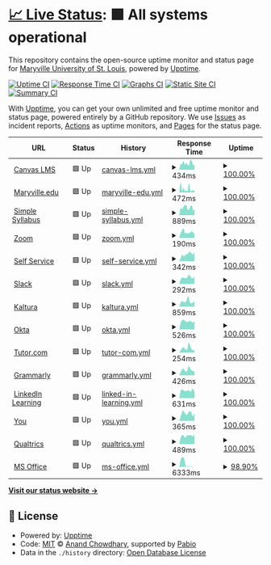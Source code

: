 # [📈 Live Status](https://Maryville-University-DLX.github.io/saints-status): <!--live status--> **🟩 All systems operational**

This repository contains the open-source uptime monitor and status page for [Maryville University of St. Louis](https://www.maryville.edu), powered by [Upptime](https://github.com/upptime/upptime).

[![Uptime CI](https://github.com/Maryville-University-DLX/saints-status/workflows/Uptime%20CI/badge.svg)](https://github.com/Maryville-University-DLX/saints-status/actions?query=workflow%3A%22Uptime+CI%22)
[![Response Time CI](https://github.com/Maryville-University-DLX/saints-status/workflows/Response%20Time%20CI/badge.svg)](https://github.com/Maryville-University-DLX/saints-status/actions?query=workflow%3A%22Response+Time+CI%22)
[![Graphs CI](https://github.com/Maryville-University-DLX/saints-status/workflows/Graphs%20CI/badge.svg)](https://github.com/Maryville-University-DLX/saints-status/actions?query=workflow%3A%22Graphs+CI%22)
[![Static Site CI](https://github.com/Maryville-University-DLX/saints-status/workflows/Static%20Site%20CI/badge.svg)](https://github.com/Maryville-University-DLX/saints-status/actions?query=workflow%3A%22Static+Site+CI%22)
[![Summary CI](https://github.com/Maryville-University-DLX/saints-status/workflows/Summary%20CI/badge.svg)](https://github.com/Maryville-University-DLX/saints-status/actions?query=workflow%3A%22Summary+CI%22)

With [Upptime](https://upptime.js.org), you can get your own unlimited and free uptime monitor and status page, powered entirely by a GitHub repository. We use [Issues](https://github.com/Maryville-University-DLX/saints-status/issues) as incident reports, [Actions](https://github.com/Maryville-University-DLX/saints-status/actions) as uptime monitors, and [Pages](https://Maryville-University-DLX.github.io/saints-status) for the status page.

<!--start: status pages-->
<!-- This summary is generated by Upptime (https://github.com/upptime/upptime) -->
<!-- Do not edit this manually, your changes will be overwritten -->
<!-- prettier-ignore -->
| URL | Status | History | Response Time | Uptime |
| --- | ------ | ------- | ------------- | ------ |
| <img alt="" src="https://maryville.instructure.com/favicon.ico" height="13"> [Canvas LMS](https://maryville.instructure.com) | 🟩 Up | [canvas-lms.yml](https://github.com/Maryville-University-DLX/saints-status/commits/HEAD/history/canvas-lms.yml) | <details><summary><img alt="Response time graph" src="./graphs/canvas-lms/response-time-week.png" height="20"> 434ms</summary><br><a href="https://Maryville-University-DLX.github.io/saints-status/history/canvas-lms"><img alt="Response time 434" src="https://img.shields.io/endpoint?url=https%3A%2F%2Fraw.githubusercontent.com%2FMaryville-University-DLX%2Fsaints-status%2FHEAD%2Fapi%2Fcanvas-lms%2Fresponse-time.json"></a><br><a href="https://Maryville-University-DLX.github.io/saints-status/history/canvas-lms"><img alt="24-hour response time 427" src="https://img.shields.io/endpoint?url=https%3A%2F%2Fraw.githubusercontent.com%2FMaryville-University-DLX%2Fsaints-status%2FHEAD%2Fapi%2Fcanvas-lms%2Fresponse-time-day.json"></a><br><a href="https://Maryville-University-DLX.github.io/saints-status/history/canvas-lms"><img alt="7-day response time 434" src="https://img.shields.io/endpoint?url=https%3A%2F%2Fraw.githubusercontent.com%2FMaryville-University-DLX%2Fsaints-status%2FHEAD%2Fapi%2Fcanvas-lms%2Fresponse-time-week.json"></a><br><a href="https://Maryville-University-DLX.github.io/saints-status/history/canvas-lms"><img alt="30-day response time 434" src="https://img.shields.io/endpoint?url=https%3A%2F%2Fraw.githubusercontent.com%2FMaryville-University-DLX%2Fsaints-status%2FHEAD%2Fapi%2Fcanvas-lms%2Fresponse-time-month.json"></a><br><a href="https://Maryville-University-DLX.github.io/saints-status/history/canvas-lms"><img alt="1-year response time 434" src="https://img.shields.io/endpoint?url=https%3A%2F%2Fraw.githubusercontent.com%2FMaryville-University-DLX%2Fsaints-status%2FHEAD%2Fapi%2Fcanvas-lms%2Fresponse-time-year.json"></a></details> | <details><summary><a href="https://Maryville-University-DLX.github.io/saints-status/history/canvas-lms">100.00%</a></summary><a href="https://Maryville-University-DLX.github.io/saints-status/history/canvas-lms"><img alt="All-time uptime 100.00%" src="https://img.shields.io/endpoint?url=https%3A%2F%2Fraw.githubusercontent.com%2FMaryville-University-DLX%2Fsaints-status%2FHEAD%2Fapi%2Fcanvas-lms%2Fuptime.json"></a><br><a href="https://Maryville-University-DLX.github.io/saints-status/history/canvas-lms"><img alt="24-hour uptime 100.00%" src="https://img.shields.io/endpoint?url=https%3A%2F%2Fraw.githubusercontent.com%2FMaryville-University-DLX%2Fsaints-status%2FHEAD%2Fapi%2Fcanvas-lms%2Fuptime-day.json"></a><br><a href="https://Maryville-University-DLX.github.io/saints-status/history/canvas-lms"><img alt="7-day uptime 100.00%" src="https://img.shields.io/endpoint?url=https%3A%2F%2Fraw.githubusercontent.com%2FMaryville-University-DLX%2Fsaints-status%2FHEAD%2Fapi%2Fcanvas-lms%2Fuptime-week.json"></a><br><a href="https://Maryville-University-DLX.github.io/saints-status/history/canvas-lms"><img alt="30-day uptime 100.00%" src="https://img.shields.io/endpoint?url=https%3A%2F%2Fraw.githubusercontent.com%2FMaryville-University-DLX%2Fsaints-status%2FHEAD%2Fapi%2Fcanvas-lms%2Fuptime-month.json"></a><br><a href="https://Maryville-University-DLX.github.io/saints-status/history/canvas-lms"><img alt="1-year uptime 100.00%" src="https://img.shields.io/endpoint?url=https%3A%2F%2Fraw.githubusercontent.com%2FMaryville-University-DLX%2Fsaints-status%2FHEAD%2Fapi%2Fcanvas-lms%2Fuptime-year.json"></a></details>
| <img alt="" src="https://icons.duckduckgo.com/ip3/www.maryville.edu.ico" height="13"> [Maryville.edu](https://www.maryville.edu) | 🟩 Up | [maryville-edu.yml](https://github.com/Maryville-University-DLX/saints-status/commits/HEAD/history/maryville-edu.yml) | <details><summary><img alt="Response time graph" src="./graphs/maryville-edu/response-time-week.png" height="20"> 472ms</summary><br><a href="https://Maryville-University-DLX.github.io/saints-status/history/maryville-edu"><img alt="Response time 472" src="https://img.shields.io/endpoint?url=https%3A%2F%2Fraw.githubusercontent.com%2FMaryville-University-DLX%2Fsaints-status%2FHEAD%2Fapi%2Fmaryville-edu%2Fresponse-time.json"></a><br><a href="https://Maryville-University-DLX.github.io/saints-status/history/maryville-edu"><img alt="24-hour response time 377" src="https://img.shields.io/endpoint?url=https%3A%2F%2Fraw.githubusercontent.com%2FMaryville-University-DLX%2Fsaints-status%2FHEAD%2Fapi%2Fmaryville-edu%2Fresponse-time-day.json"></a><br><a href="https://Maryville-University-DLX.github.io/saints-status/history/maryville-edu"><img alt="7-day response time 472" src="https://img.shields.io/endpoint?url=https%3A%2F%2Fraw.githubusercontent.com%2FMaryville-University-DLX%2Fsaints-status%2FHEAD%2Fapi%2Fmaryville-edu%2Fresponse-time-week.json"></a><br><a href="https://Maryville-University-DLX.github.io/saints-status/history/maryville-edu"><img alt="30-day response time 472" src="https://img.shields.io/endpoint?url=https%3A%2F%2Fraw.githubusercontent.com%2FMaryville-University-DLX%2Fsaints-status%2FHEAD%2Fapi%2Fmaryville-edu%2Fresponse-time-month.json"></a><br><a href="https://Maryville-University-DLX.github.io/saints-status/history/maryville-edu"><img alt="1-year response time 472" src="https://img.shields.io/endpoint?url=https%3A%2F%2Fraw.githubusercontent.com%2FMaryville-University-DLX%2Fsaints-status%2FHEAD%2Fapi%2Fmaryville-edu%2Fresponse-time-year.json"></a></details> | <details><summary><a href="https://Maryville-University-DLX.github.io/saints-status/history/maryville-edu">100.00%</a></summary><a href="https://Maryville-University-DLX.github.io/saints-status/history/maryville-edu"><img alt="All-time uptime 100.00%" src="https://img.shields.io/endpoint?url=https%3A%2F%2Fraw.githubusercontent.com%2FMaryville-University-DLX%2Fsaints-status%2FHEAD%2Fapi%2Fmaryville-edu%2Fuptime.json"></a><br><a href="https://Maryville-University-DLX.github.io/saints-status/history/maryville-edu"><img alt="24-hour uptime 100.00%" src="https://img.shields.io/endpoint?url=https%3A%2F%2Fraw.githubusercontent.com%2FMaryville-University-DLX%2Fsaints-status%2FHEAD%2Fapi%2Fmaryville-edu%2Fuptime-day.json"></a><br><a href="https://Maryville-University-DLX.github.io/saints-status/history/maryville-edu"><img alt="7-day uptime 100.00%" src="https://img.shields.io/endpoint?url=https%3A%2F%2Fraw.githubusercontent.com%2FMaryville-University-DLX%2Fsaints-status%2FHEAD%2Fapi%2Fmaryville-edu%2Fuptime-week.json"></a><br><a href="https://Maryville-University-DLX.github.io/saints-status/history/maryville-edu"><img alt="30-day uptime 100.00%" src="https://img.shields.io/endpoint?url=https%3A%2F%2Fraw.githubusercontent.com%2FMaryville-University-DLX%2Fsaints-status%2FHEAD%2Fapi%2Fmaryville-edu%2Fuptime-month.json"></a><br><a href="https://Maryville-University-DLX.github.io/saints-status/history/maryville-edu"><img alt="1-year uptime 100.00%" src="https://img.shields.io/endpoint?url=https%3A%2F%2Fraw.githubusercontent.com%2FMaryville-University-DLX%2Fsaints-status%2FHEAD%2Fapi%2Fmaryville-edu%2Fuptime-year.json"></a></details>
| <img alt="" src="https://icons.duckduckgo.com/ip3/maryville.simplesyllabus.com.ico" height="13"> [Simple Syllabus](https://maryville.simplesyllabus.com/) | 🟩 Up | [simple-syllabus.yml](https://github.com/Maryville-University-DLX/saints-status/commits/HEAD/history/simple-syllabus.yml) | <details><summary><img alt="Response time graph" src="./graphs/simple-syllabus/response-time-week.png" height="20"> 889ms</summary><br><a href="https://Maryville-University-DLX.github.io/saints-status/history/simple-syllabus"><img alt="Response time 889" src="https://img.shields.io/endpoint?url=https%3A%2F%2Fraw.githubusercontent.com%2FMaryville-University-DLX%2Fsaints-status%2FHEAD%2Fapi%2Fsimple-syllabus%2Fresponse-time.json"></a><br><a href="https://Maryville-University-DLX.github.io/saints-status/history/simple-syllabus"><img alt="24-hour response time 906" src="https://img.shields.io/endpoint?url=https%3A%2F%2Fraw.githubusercontent.com%2FMaryville-University-DLX%2Fsaints-status%2FHEAD%2Fapi%2Fsimple-syllabus%2Fresponse-time-day.json"></a><br><a href="https://Maryville-University-DLX.github.io/saints-status/history/simple-syllabus"><img alt="7-day response time 889" src="https://img.shields.io/endpoint?url=https%3A%2F%2Fraw.githubusercontent.com%2FMaryville-University-DLX%2Fsaints-status%2FHEAD%2Fapi%2Fsimple-syllabus%2Fresponse-time-week.json"></a><br><a href="https://Maryville-University-DLX.github.io/saints-status/history/simple-syllabus"><img alt="30-day response time 889" src="https://img.shields.io/endpoint?url=https%3A%2F%2Fraw.githubusercontent.com%2FMaryville-University-DLX%2Fsaints-status%2FHEAD%2Fapi%2Fsimple-syllabus%2Fresponse-time-month.json"></a><br><a href="https://Maryville-University-DLX.github.io/saints-status/history/simple-syllabus"><img alt="1-year response time 889" src="https://img.shields.io/endpoint?url=https%3A%2F%2Fraw.githubusercontent.com%2FMaryville-University-DLX%2Fsaints-status%2FHEAD%2Fapi%2Fsimple-syllabus%2Fresponse-time-year.json"></a></details> | <details><summary><a href="https://Maryville-University-DLX.github.io/saints-status/history/simple-syllabus">100.00%</a></summary><a href="https://Maryville-University-DLX.github.io/saints-status/history/simple-syllabus"><img alt="All-time uptime 100.00%" src="https://img.shields.io/endpoint?url=https%3A%2F%2Fraw.githubusercontent.com%2FMaryville-University-DLX%2Fsaints-status%2FHEAD%2Fapi%2Fsimple-syllabus%2Fuptime.json"></a><br><a href="https://Maryville-University-DLX.github.io/saints-status/history/simple-syllabus"><img alt="24-hour uptime 100.00%" src="https://img.shields.io/endpoint?url=https%3A%2F%2Fraw.githubusercontent.com%2FMaryville-University-DLX%2Fsaints-status%2FHEAD%2Fapi%2Fsimple-syllabus%2Fuptime-day.json"></a><br><a href="https://Maryville-University-DLX.github.io/saints-status/history/simple-syllabus"><img alt="7-day uptime 100.00%" src="https://img.shields.io/endpoint?url=https%3A%2F%2Fraw.githubusercontent.com%2FMaryville-University-DLX%2Fsaints-status%2FHEAD%2Fapi%2Fsimple-syllabus%2Fuptime-week.json"></a><br><a href="https://Maryville-University-DLX.github.io/saints-status/history/simple-syllabus"><img alt="30-day uptime 100.00%" src="https://img.shields.io/endpoint?url=https%3A%2F%2Fraw.githubusercontent.com%2FMaryville-University-DLX%2Fsaints-status%2FHEAD%2Fapi%2Fsimple-syllabus%2Fuptime-month.json"></a><br><a href="https://Maryville-University-DLX.github.io/saints-status/history/simple-syllabus"><img alt="1-year uptime 100.00%" src="https://img.shields.io/endpoint?url=https%3A%2F%2Fraw.githubusercontent.com%2FMaryville-University-DLX%2Fsaints-status%2FHEAD%2Fapi%2Fsimple-syllabus%2Fuptime-year.json"></a></details>
| <img alt="" src="https://icons.duckduckgo.com/ip3/maryvilleu.zoom.us.ico" height="13"> [Zoom](https://maryvilleu.zoom.us/) | 🟩 Up | [zoom.yml](https://github.com/Maryville-University-DLX/saints-status/commits/HEAD/history/zoom.yml) | <details><summary><img alt="Response time graph" src="./graphs/zoom/response-time-week.png" height="20"> 190ms</summary><br><a href="https://Maryville-University-DLX.github.io/saints-status/history/zoom"><img alt="Response time 190" src="https://img.shields.io/endpoint?url=https%3A%2F%2Fraw.githubusercontent.com%2FMaryville-University-DLX%2Fsaints-status%2FHEAD%2Fapi%2Fzoom%2Fresponse-time.json"></a><br><a href="https://Maryville-University-DLX.github.io/saints-status/history/zoom"><img alt="24-hour response time 172" src="https://img.shields.io/endpoint?url=https%3A%2F%2Fraw.githubusercontent.com%2FMaryville-University-DLX%2Fsaints-status%2FHEAD%2Fapi%2Fzoom%2Fresponse-time-day.json"></a><br><a href="https://Maryville-University-DLX.github.io/saints-status/history/zoom"><img alt="7-day response time 190" src="https://img.shields.io/endpoint?url=https%3A%2F%2Fraw.githubusercontent.com%2FMaryville-University-DLX%2Fsaints-status%2FHEAD%2Fapi%2Fzoom%2Fresponse-time-week.json"></a><br><a href="https://Maryville-University-DLX.github.io/saints-status/history/zoom"><img alt="30-day response time 190" src="https://img.shields.io/endpoint?url=https%3A%2F%2Fraw.githubusercontent.com%2FMaryville-University-DLX%2Fsaints-status%2FHEAD%2Fapi%2Fzoom%2Fresponse-time-month.json"></a><br><a href="https://Maryville-University-DLX.github.io/saints-status/history/zoom"><img alt="1-year response time 190" src="https://img.shields.io/endpoint?url=https%3A%2F%2Fraw.githubusercontent.com%2FMaryville-University-DLX%2Fsaints-status%2FHEAD%2Fapi%2Fzoom%2Fresponse-time-year.json"></a></details> | <details><summary><a href="https://Maryville-University-DLX.github.io/saints-status/history/zoom">100.00%</a></summary><a href="https://Maryville-University-DLX.github.io/saints-status/history/zoom"><img alt="All-time uptime 100.00%" src="https://img.shields.io/endpoint?url=https%3A%2F%2Fraw.githubusercontent.com%2FMaryville-University-DLX%2Fsaints-status%2FHEAD%2Fapi%2Fzoom%2Fuptime.json"></a><br><a href="https://Maryville-University-DLX.github.io/saints-status/history/zoom"><img alt="24-hour uptime 100.00%" src="https://img.shields.io/endpoint?url=https%3A%2F%2Fraw.githubusercontent.com%2FMaryville-University-DLX%2Fsaints-status%2FHEAD%2Fapi%2Fzoom%2Fuptime-day.json"></a><br><a href="https://Maryville-University-DLX.github.io/saints-status/history/zoom"><img alt="7-day uptime 100.00%" src="https://img.shields.io/endpoint?url=https%3A%2F%2Fraw.githubusercontent.com%2FMaryville-University-DLX%2Fsaints-status%2FHEAD%2Fapi%2Fzoom%2Fuptime-week.json"></a><br><a href="https://Maryville-University-DLX.github.io/saints-status/history/zoom"><img alt="30-day uptime 100.00%" src="https://img.shields.io/endpoint?url=https%3A%2F%2Fraw.githubusercontent.com%2FMaryville-University-DLX%2Fsaints-status%2FHEAD%2Fapi%2Fzoom%2Fuptime-month.json"></a><br><a href="https://Maryville-University-DLX.github.io/saints-status/history/zoom"><img alt="1-year uptime 100.00%" src="https://img.shields.io/endpoint?url=https%3A%2F%2Fraw.githubusercontent.com%2FMaryville-University-DLX%2Fsaints-status%2FHEAD%2Fapi%2Fzoom%2Fuptime-year.json"></a></details>
| <img alt="" src="https://icons.duckduckgo.com/ip3/selfservice.maryville.edu.ico" height="13"> [Self Service](https://selfservice.maryville.edu/Student) | 🟩 Up | [self-service.yml](https://github.com/Maryville-University-DLX/saints-status/commits/HEAD/history/self-service.yml) | <details><summary><img alt="Response time graph" src="./graphs/self-service/response-time-week.png" height="20"> 342ms</summary><br><a href="https://Maryville-University-DLX.github.io/saints-status/history/self-service"><img alt="Response time 342" src="https://img.shields.io/endpoint?url=https%3A%2F%2Fraw.githubusercontent.com%2FMaryville-University-DLX%2Fsaints-status%2FHEAD%2Fapi%2Fself-service%2Fresponse-time.json"></a><br><a href="https://Maryville-University-DLX.github.io/saints-status/history/self-service"><img alt="24-hour response time 363" src="https://img.shields.io/endpoint?url=https%3A%2F%2Fraw.githubusercontent.com%2FMaryville-University-DLX%2Fsaints-status%2FHEAD%2Fapi%2Fself-service%2Fresponse-time-day.json"></a><br><a href="https://Maryville-University-DLX.github.io/saints-status/history/self-service"><img alt="7-day response time 342" src="https://img.shields.io/endpoint?url=https%3A%2F%2Fraw.githubusercontent.com%2FMaryville-University-DLX%2Fsaints-status%2FHEAD%2Fapi%2Fself-service%2Fresponse-time-week.json"></a><br><a href="https://Maryville-University-DLX.github.io/saints-status/history/self-service"><img alt="30-day response time 342" src="https://img.shields.io/endpoint?url=https%3A%2F%2Fraw.githubusercontent.com%2FMaryville-University-DLX%2Fsaints-status%2FHEAD%2Fapi%2Fself-service%2Fresponse-time-month.json"></a><br><a href="https://Maryville-University-DLX.github.io/saints-status/history/self-service"><img alt="1-year response time 342" src="https://img.shields.io/endpoint?url=https%3A%2F%2Fraw.githubusercontent.com%2FMaryville-University-DLX%2Fsaints-status%2FHEAD%2Fapi%2Fself-service%2Fresponse-time-year.json"></a></details> | <details><summary><a href="https://Maryville-University-DLX.github.io/saints-status/history/self-service">100.00%</a></summary><a href="https://Maryville-University-DLX.github.io/saints-status/history/self-service"><img alt="All-time uptime 100.00%" src="https://img.shields.io/endpoint?url=https%3A%2F%2Fraw.githubusercontent.com%2FMaryville-University-DLX%2Fsaints-status%2FHEAD%2Fapi%2Fself-service%2Fuptime.json"></a><br><a href="https://Maryville-University-DLX.github.io/saints-status/history/self-service"><img alt="24-hour uptime 100.00%" src="https://img.shields.io/endpoint?url=https%3A%2F%2Fraw.githubusercontent.com%2FMaryville-University-DLX%2Fsaints-status%2FHEAD%2Fapi%2Fself-service%2Fuptime-day.json"></a><br><a href="https://Maryville-University-DLX.github.io/saints-status/history/self-service"><img alt="7-day uptime 100.00%" src="https://img.shields.io/endpoint?url=https%3A%2F%2Fraw.githubusercontent.com%2FMaryville-University-DLX%2Fsaints-status%2FHEAD%2Fapi%2Fself-service%2Fuptime-week.json"></a><br><a href="https://Maryville-University-DLX.github.io/saints-status/history/self-service"><img alt="30-day uptime 100.00%" src="https://img.shields.io/endpoint?url=https%3A%2F%2Fraw.githubusercontent.com%2FMaryville-University-DLX%2Fsaints-status%2FHEAD%2Fapi%2Fself-service%2Fuptime-month.json"></a><br><a href="https://Maryville-University-DLX.github.io/saints-status/history/self-service"><img alt="1-year uptime 100.00%" src="https://img.shields.io/endpoint?url=https%3A%2F%2Fraw.githubusercontent.com%2FMaryville-University-DLX%2Fsaints-status%2FHEAD%2Fapi%2Fself-service%2Fuptime-year.json"></a></details>
| <img alt="" src="https://icons.duckduckgo.com/ip3/maryville.enterprise.slack.com.ico" height="13"> [Slack](https://maryville.enterprise.slack.com) | 🟩 Up | [slack.yml](https://github.com/Maryville-University-DLX/saints-status/commits/HEAD/history/slack.yml) | <details><summary><img alt="Response time graph" src="./graphs/slack/response-time-week.png" height="20"> 292ms</summary><br><a href="https://Maryville-University-DLX.github.io/saints-status/history/slack"><img alt="Response time 292" src="https://img.shields.io/endpoint?url=https%3A%2F%2Fraw.githubusercontent.com%2FMaryville-University-DLX%2Fsaints-status%2FHEAD%2Fapi%2Fslack%2Fresponse-time.json"></a><br><a href="https://Maryville-University-DLX.github.io/saints-status/history/slack"><img alt="24-hour response time 292" src="https://img.shields.io/endpoint?url=https%3A%2F%2Fraw.githubusercontent.com%2FMaryville-University-DLX%2Fsaints-status%2FHEAD%2Fapi%2Fslack%2Fresponse-time-day.json"></a><br><a href="https://Maryville-University-DLX.github.io/saints-status/history/slack"><img alt="7-day response time 292" src="https://img.shields.io/endpoint?url=https%3A%2F%2Fraw.githubusercontent.com%2FMaryville-University-DLX%2Fsaints-status%2FHEAD%2Fapi%2Fslack%2Fresponse-time-week.json"></a><br><a href="https://Maryville-University-DLX.github.io/saints-status/history/slack"><img alt="30-day response time 292" src="https://img.shields.io/endpoint?url=https%3A%2F%2Fraw.githubusercontent.com%2FMaryville-University-DLX%2Fsaints-status%2FHEAD%2Fapi%2Fslack%2Fresponse-time-month.json"></a><br><a href="https://Maryville-University-DLX.github.io/saints-status/history/slack"><img alt="1-year response time 292" src="https://img.shields.io/endpoint?url=https%3A%2F%2Fraw.githubusercontent.com%2FMaryville-University-DLX%2Fsaints-status%2FHEAD%2Fapi%2Fslack%2Fresponse-time-year.json"></a></details> | <details><summary><a href="https://Maryville-University-DLX.github.io/saints-status/history/slack">100.00%</a></summary><a href="https://Maryville-University-DLX.github.io/saints-status/history/slack"><img alt="All-time uptime 100.00%" src="https://img.shields.io/endpoint?url=https%3A%2F%2Fraw.githubusercontent.com%2FMaryville-University-DLX%2Fsaints-status%2FHEAD%2Fapi%2Fslack%2Fuptime.json"></a><br><a href="https://Maryville-University-DLX.github.io/saints-status/history/slack"><img alt="24-hour uptime 100.00%" src="https://img.shields.io/endpoint?url=https%3A%2F%2Fraw.githubusercontent.com%2FMaryville-University-DLX%2Fsaints-status%2FHEAD%2Fapi%2Fslack%2Fuptime-day.json"></a><br><a href="https://Maryville-University-DLX.github.io/saints-status/history/slack"><img alt="7-day uptime 100.00%" src="https://img.shields.io/endpoint?url=https%3A%2F%2Fraw.githubusercontent.com%2FMaryville-University-DLX%2Fsaints-status%2FHEAD%2Fapi%2Fslack%2Fuptime-week.json"></a><br><a href="https://Maryville-University-DLX.github.io/saints-status/history/slack"><img alt="30-day uptime 100.00%" src="https://img.shields.io/endpoint?url=https%3A%2F%2Fraw.githubusercontent.com%2FMaryville-University-DLX%2Fsaints-status%2FHEAD%2Fapi%2Fslack%2Fuptime-month.json"></a><br><a href="https://Maryville-University-DLX.github.io/saints-status/history/slack"><img alt="1-year uptime 100.00%" src="https://img.shields.io/endpoint?url=https%3A%2F%2Fraw.githubusercontent.com%2FMaryville-University-DLX%2Fsaints-status%2FHEAD%2Fapi%2Fslack%2Fuptime-year.json"></a></details>
| <img alt="" src="https://icons.duckduckgo.com/ip3/maryville.mediaspace.kaltura.com.ico" height="13"> [Kaltura](https://maryville.mediaspace.kaltura.com/) | 🟩 Up | [kaltura.yml](https://github.com/Maryville-University-DLX/saints-status/commits/HEAD/history/kaltura.yml) | <details><summary><img alt="Response time graph" src="./graphs/kaltura/response-time-week.png" height="20"> 859ms</summary><br><a href="https://Maryville-University-DLX.github.io/saints-status/history/kaltura"><img alt="Response time 859" src="https://img.shields.io/endpoint?url=https%3A%2F%2Fraw.githubusercontent.com%2FMaryville-University-DLX%2Fsaints-status%2FHEAD%2Fapi%2Fkaltura%2Fresponse-time.json"></a><br><a href="https://Maryville-University-DLX.github.io/saints-status/history/kaltura"><img alt="24-hour response time 859" src="https://img.shields.io/endpoint?url=https%3A%2F%2Fraw.githubusercontent.com%2FMaryville-University-DLX%2Fsaints-status%2FHEAD%2Fapi%2Fkaltura%2Fresponse-time-day.json"></a><br><a href="https://Maryville-University-DLX.github.io/saints-status/history/kaltura"><img alt="7-day response time 859" src="https://img.shields.io/endpoint?url=https%3A%2F%2Fraw.githubusercontent.com%2FMaryville-University-DLX%2Fsaints-status%2FHEAD%2Fapi%2Fkaltura%2Fresponse-time-week.json"></a><br><a href="https://Maryville-University-DLX.github.io/saints-status/history/kaltura"><img alt="30-day response time 859" src="https://img.shields.io/endpoint?url=https%3A%2F%2Fraw.githubusercontent.com%2FMaryville-University-DLX%2Fsaints-status%2FHEAD%2Fapi%2Fkaltura%2Fresponse-time-month.json"></a><br><a href="https://Maryville-University-DLX.github.io/saints-status/history/kaltura"><img alt="1-year response time 859" src="https://img.shields.io/endpoint?url=https%3A%2F%2Fraw.githubusercontent.com%2FMaryville-University-DLX%2Fsaints-status%2FHEAD%2Fapi%2Fkaltura%2Fresponse-time-year.json"></a></details> | <details><summary><a href="https://Maryville-University-DLX.github.io/saints-status/history/kaltura">100.00%</a></summary><a href="https://Maryville-University-DLX.github.io/saints-status/history/kaltura"><img alt="All-time uptime 100.00%" src="https://img.shields.io/endpoint?url=https%3A%2F%2Fraw.githubusercontent.com%2FMaryville-University-DLX%2Fsaints-status%2FHEAD%2Fapi%2Fkaltura%2Fuptime.json"></a><br><a href="https://Maryville-University-DLX.github.io/saints-status/history/kaltura"><img alt="24-hour uptime 100.00%" src="https://img.shields.io/endpoint?url=https%3A%2F%2Fraw.githubusercontent.com%2FMaryville-University-DLX%2Fsaints-status%2FHEAD%2Fapi%2Fkaltura%2Fuptime-day.json"></a><br><a href="https://Maryville-University-DLX.github.io/saints-status/history/kaltura"><img alt="7-day uptime 100.00%" src="https://img.shields.io/endpoint?url=https%3A%2F%2Fraw.githubusercontent.com%2FMaryville-University-DLX%2Fsaints-status%2FHEAD%2Fapi%2Fkaltura%2Fuptime-week.json"></a><br><a href="https://Maryville-University-DLX.github.io/saints-status/history/kaltura"><img alt="30-day uptime 100.00%" src="https://img.shields.io/endpoint?url=https%3A%2F%2Fraw.githubusercontent.com%2FMaryville-University-DLX%2Fsaints-status%2FHEAD%2Fapi%2Fkaltura%2Fuptime-month.json"></a><br><a href="https://Maryville-University-DLX.github.io/saints-status/history/kaltura"><img alt="1-year uptime 100.00%" src="https://img.shields.io/endpoint?url=https%3A%2F%2Fraw.githubusercontent.com%2FMaryville-University-DLX%2Fsaints-status%2FHEAD%2Fapi%2Fkaltura%2Fuptime-year.json"></a></details>
| <img alt="" src="https://icons.duckduckgo.com/ip3/launch.maryville.edu.ico" height="13"> [Okta](https://launch.maryville.edu) | 🟩 Up | [okta.yml](https://github.com/Maryville-University-DLX/saints-status/commits/HEAD/history/okta.yml) | <details><summary><img alt="Response time graph" src="./graphs/okta/response-time-week.png" height="20"> 526ms</summary><br><a href="https://Maryville-University-DLX.github.io/saints-status/history/okta"><img alt="Response time 526" src="https://img.shields.io/endpoint?url=https%3A%2F%2Fraw.githubusercontent.com%2FMaryville-University-DLX%2Fsaints-status%2FHEAD%2Fapi%2Fokta%2Fresponse-time.json"></a><br><a href="https://Maryville-University-DLX.github.io/saints-status/history/okta"><img alt="24-hour response time 526" src="https://img.shields.io/endpoint?url=https%3A%2F%2Fraw.githubusercontent.com%2FMaryville-University-DLX%2Fsaints-status%2FHEAD%2Fapi%2Fokta%2Fresponse-time-day.json"></a><br><a href="https://Maryville-University-DLX.github.io/saints-status/history/okta"><img alt="7-day response time 526" src="https://img.shields.io/endpoint?url=https%3A%2F%2Fraw.githubusercontent.com%2FMaryville-University-DLX%2Fsaints-status%2FHEAD%2Fapi%2Fokta%2Fresponse-time-week.json"></a><br><a href="https://Maryville-University-DLX.github.io/saints-status/history/okta"><img alt="30-day response time 526" src="https://img.shields.io/endpoint?url=https%3A%2F%2Fraw.githubusercontent.com%2FMaryville-University-DLX%2Fsaints-status%2FHEAD%2Fapi%2Fokta%2Fresponse-time-month.json"></a><br><a href="https://Maryville-University-DLX.github.io/saints-status/history/okta"><img alt="1-year response time 526" src="https://img.shields.io/endpoint?url=https%3A%2F%2Fraw.githubusercontent.com%2FMaryville-University-DLX%2Fsaints-status%2FHEAD%2Fapi%2Fokta%2Fresponse-time-year.json"></a></details> | <details><summary><a href="https://Maryville-University-DLX.github.io/saints-status/history/okta">100.00%</a></summary><a href="https://Maryville-University-DLX.github.io/saints-status/history/okta"><img alt="All-time uptime 100.00%" src="https://img.shields.io/endpoint?url=https%3A%2F%2Fraw.githubusercontent.com%2FMaryville-University-DLX%2Fsaints-status%2FHEAD%2Fapi%2Fokta%2Fuptime.json"></a><br><a href="https://Maryville-University-DLX.github.io/saints-status/history/okta"><img alt="24-hour uptime 100.00%" src="https://img.shields.io/endpoint?url=https%3A%2F%2Fraw.githubusercontent.com%2FMaryville-University-DLX%2Fsaints-status%2FHEAD%2Fapi%2Fokta%2Fuptime-day.json"></a><br><a href="https://Maryville-University-DLX.github.io/saints-status/history/okta"><img alt="7-day uptime 100.00%" src="https://img.shields.io/endpoint?url=https%3A%2F%2Fraw.githubusercontent.com%2FMaryville-University-DLX%2Fsaints-status%2FHEAD%2Fapi%2Fokta%2Fuptime-week.json"></a><br><a href="https://Maryville-University-DLX.github.io/saints-status/history/okta"><img alt="30-day uptime 100.00%" src="https://img.shields.io/endpoint?url=https%3A%2F%2Fraw.githubusercontent.com%2FMaryville-University-DLX%2Fsaints-status%2FHEAD%2Fapi%2Fokta%2Fuptime-month.json"></a><br><a href="https://Maryville-University-DLX.github.io/saints-status/history/okta"><img alt="1-year uptime 100.00%" src="https://img.shields.io/endpoint?url=https%3A%2F%2Fraw.githubusercontent.com%2FMaryville-University-DLX%2Fsaints-status%2FHEAD%2Fapi%2Fokta%2Fuptime-year.json"></a></details>
| <img alt="" src="https://icons.duckduckgo.com/ip3/leo.tutor.com.ico" height="13"> [Tutor.com](https://leo.tutor.com/) | 🟩 Up | [tutor-com.yml](https://github.com/Maryville-University-DLX/saints-status/commits/HEAD/history/tutor-com.yml) | <details><summary><img alt="Response time graph" src="./graphs/tutor-com/response-time-week.png" height="20"> 254ms</summary><br><a href="https://Maryville-University-DLX.github.io/saints-status/history/tutor-com"><img alt="Response time 254" src="https://img.shields.io/endpoint?url=https%3A%2F%2Fraw.githubusercontent.com%2FMaryville-University-DLX%2Fsaints-status%2FHEAD%2Fapi%2Ftutor-com%2Fresponse-time.json"></a><br><a href="https://Maryville-University-DLX.github.io/saints-status/history/tutor-com"><img alt="24-hour response time 254" src="https://img.shields.io/endpoint?url=https%3A%2F%2Fraw.githubusercontent.com%2FMaryville-University-DLX%2Fsaints-status%2FHEAD%2Fapi%2Ftutor-com%2Fresponse-time-day.json"></a><br><a href="https://Maryville-University-DLX.github.io/saints-status/history/tutor-com"><img alt="7-day response time 254" src="https://img.shields.io/endpoint?url=https%3A%2F%2Fraw.githubusercontent.com%2FMaryville-University-DLX%2Fsaints-status%2FHEAD%2Fapi%2Ftutor-com%2Fresponse-time-week.json"></a><br><a href="https://Maryville-University-DLX.github.io/saints-status/history/tutor-com"><img alt="30-day response time 254" src="https://img.shields.io/endpoint?url=https%3A%2F%2Fraw.githubusercontent.com%2FMaryville-University-DLX%2Fsaints-status%2FHEAD%2Fapi%2Ftutor-com%2Fresponse-time-month.json"></a><br><a href="https://Maryville-University-DLX.github.io/saints-status/history/tutor-com"><img alt="1-year response time 254" src="https://img.shields.io/endpoint?url=https%3A%2F%2Fraw.githubusercontent.com%2FMaryville-University-DLX%2Fsaints-status%2FHEAD%2Fapi%2Ftutor-com%2Fresponse-time-year.json"></a></details> | <details><summary><a href="https://Maryville-University-DLX.github.io/saints-status/history/tutor-com">100.00%</a></summary><a href="https://Maryville-University-DLX.github.io/saints-status/history/tutor-com"><img alt="All-time uptime 100.00%" src="https://img.shields.io/endpoint?url=https%3A%2F%2Fraw.githubusercontent.com%2FMaryville-University-DLX%2Fsaints-status%2FHEAD%2Fapi%2Ftutor-com%2Fuptime.json"></a><br><a href="https://Maryville-University-DLX.github.io/saints-status/history/tutor-com"><img alt="24-hour uptime 100.00%" src="https://img.shields.io/endpoint?url=https%3A%2F%2Fraw.githubusercontent.com%2FMaryville-University-DLX%2Fsaints-status%2FHEAD%2Fapi%2Ftutor-com%2Fuptime-day.json"></a><br><a href="https://Maryville-University-DLX.github.io/saints-status/history/tutor-com"><img alt="7-day uptime 100.00%" src="https://img.shields.io/endpoint?url=https%3A%2F%2Fraw.githubusercontent.com%2FMaryville-University-DLX%2Fsaints-status%2FHEAD%2Fapi%2Ftutor-com%2Fuptime-week.json"></a><br><a href="https://Maryville-University-DLX.github.io/saints-status/history/tutor-com"><img alt="30-day uptime 100.00%" src="https://img.shields.io/endpoint?url=https%3A%2F%2Fraw.githubusercontent.com%2FMaryville-University-DLX%2Fsaints-status%2FHEAD%2Fapi%2Ftutor-com%2Fuptime-month.json"></a><br><a href="https://Maryville-University-DLX.github.io/saints-status/history/tutor-com"><img alt="1-year uptime 100.00%" src="https://img.shields.io/endpoint?url=https%3A%2F%2Fraw.githubusercontent.com%2FMaryville-University-DLX%2Fsaints-status%2FHEAD%2Fapi%2Ftutor-com%2Fuptime-year.json"></a></details>
| <img alt="" src="https://icons.duckduckgo.com/ip3/app.grammarly.com.ico" height="13"> [Grammarly](https://app.grammarly.com/) | 🟩 Up | [grammarly.yml](https://github.com/Maryville-University-DLX/saints-status/commits/HEAD/history/grammarly.yml) | <details><summary><img alt="Response time graph" src="./graphs/grammarly/response-time-week.png" height="20"> 426ms</summary><br><a href="https://Maryville-University-DLX.github.io/saints-status/history/grammarly"><img alt="Response time 426" src="https://img.shields.io/endpoint?url=https%3A%2F%2Fraw.githubusercontent.com%2FMaryville-University-DLX%2Fsaints-status%2FHEAD%2Fapi%2Fgrammarly%2Fresponse-time.json"></a><br><a href="https://Maryville-University-DLX.github.io/saints-status/history/grammarly"><img alt="24-hour response time 426" src="https://img.shields.io/endpoint?url=https%3A%2F%2Fraw.githubusercontent.com%2FMaryville-University-DLX%2Fsaints-status%2FHEAD%2Fapi%2Fgrammarly%2Fresponse-time-day.json"></a><br><a href="https://Maryville-University-DLX.github.io/saints-status/history/grammarly"><img alt="7-day response time 426" src="https://img.shields.io/endpoint?url=https%3A%2F%2Fraw.githubusercontent.com%2FMaryville-University-DLX%2Fsaints-status%2FHEAD%2Fapi%2Fgrammarly%2Fresponse-time-week.json"></a><br><a href="https://Maryville-University-DLX.github.io/saints-status/history/grammarly"><img alt="30-day response time 426" src="https://img.shields.io/endpoint?url=https%3A%2F%2Fraw.githubusercontent.com%2FMaryville-University-DLX%2Fsaints-status%2FHEAD%2Fapi%2Fgrammarly%2Fresponse-time-month.json"></a><br><a href="https://Maryville-University-DLX.github.io/saints-status/history/grammarly"><img alt="1-year response time 426" src="https://img.shields.io/endpoint?url=https%3A%2F%2Fraw.githubusercontent.com%2FMaryville-University-DLX%2Fsaints-status%2FHEAD%2Fapi%2Fgrammarly%2Fresponse-time-year.json"></a></details> | <details><summary><a href="https://Maryville-University-DLX.github.io/saints-status/history/grammarly">100.00%</a></summary><a href="https://Maryville-University-DLX.github.io/saints-status/history/grammarly"><img alt="All-time uptime 100.00%" src="https://img.shields.io/endpoint?url=https%3A%2F%2Fraw.githubusercontent.com%2FMaryville-University-DLX%2Fsaints-status%2FHEAD%2Fapi%2Fgrammarly%2Fuptime.json"></a><br><a href="https://Maryville-University-DLX.github.io/saints-status/history/grammarly"><img alt="24-hour uptime 100.00%" src="https://img.shields.io/endpoint?url=https%3A%2F%2Fraw.githubusercontent.com%2FMaryville-University-DLX%2Fsaints-status%2FHEAD%2Fapi%2Fgrammarly%2Fuptime-day.json"></a><br><a href="https://Maryville-University-DLX.github.io/saints-status/history/grammarly"><img alt="7-day uptime 100.00%" src="https://img.shields.io/endpoint?url=https%3A%2F%2Fraw.githubusercontent.com%2FMaryville-University-DLX%2Fsaints-status%2FHEAD%2Fapi%2Fgrammarly%2Fuptime-week.json"></a><br><a href="https://Maryville-University-DLX.github.io/saints-status/history/grammarly"><img alt="30-day uptime 100.00%" src="https://img.shields.io/endpoint?url=https%3A%2F%2Fraw.githubusercontent.com%2FMaryville-University-DLX%2Fsaints-status%2FHEAD%2Fapi%2Fgrammarly%2Fuptime-month.json"></a><br><a href="https://Maryville-University-DLX.github.io/saints-status/history/grammarly"><img alt="1-year uptime 100.00%" src="https://img.shields.io/endpoint?url=https%3A%2F%2Fraw.githubusercontent.com%2FMaryville-University-DLX%2Fsaints-status%2FHEAD%2Fapi%2Fgrammarly%2Fuptime-year.json"></a></details>
| <img alt="" src="https://icons.duckduckgo.com/ip3/www.linkedin.com.ico" height="13"> [LinkedIn Learning](https://www.linkedin.com/learning/) | 🟩 Up | [linked-in-learning.yml](https://github.com/Maryville-University-DLX/saints-status/commits/HEAD/history/linked-in-learning.yml) | <details><summary><img alt="Response time graph" src="./graphs/linked-in-learning/response-time-week.png" height="20"> 631ms</summary><br><a href="https://Maryville-University-DLX.github.io/saints-status/history/linked-in-learning"><img alt="Response time 631" src="https://img.shields.io/endpoint?url=https%3A%2F%2Fraw.githubusercontent.com%2FMaryville-University-DLX%2Fsaints-status%2FHEAD%2Fapi%2Flinked-in-learning%2Fresponse-time.json"></a><br><a href="https://Maryville-University-DLX.github.io/saints-status/history/linked-in-learning"><img alt="24-hour response time 631" src="https://img.shields.io/endpoint?url=https%3A%2F%2Fraw.githubusercontent.com%2FMaryville-University-DLX%2Fsaints-status%2FHEAD%2Fapi%2Flinked-in-learning%2Fresponse-time-day.json"></a><br><a href="https://Maryville-University-DLX.github.io/saints-status/history/linked-in-learning"><img alt="7-day response time 631" src="https://img.shields.io/endpoint?url=https%3A%2F%2Fraw.githubusercontent.com%2FMaryville-University-DLX%2Fsaints-status%2FHEAD%2Fapi%2Flinked-in-learning%2Fresponse-time-week.json"></a><br><a href="https://Maryville-University-DLX.github.io/saints-status/history/linked-in-learning"><img alt="30-day response time 631" src="https://img.shields.io/endpoint?url=https%3A%2F%2Fraw.githubusercontent.com%2FMaryville-University-DLX%2Fsaints-status%2FHEAD%2Fapi%2Flinked-in-learning%2Fresponse-time-month.json"></a><br><a href="https://Maryville-University-DLX.github.io/saints-status/history/linked-in-learning"><img alt="1-year response time 631" src="https://img.shields.io/endpoint?url=https%3A%2F%2Fraw.githubusercontent.com%2FMaryville-University-DLX%2Fsaints-status%2FHEAD%2Fapi%2Flinked-in-learning%2Fresponse-time-year.json"></a></details> | <details><summary><a href="https://Maryville-University-DLX.github.io/saints-status/history/linked-in-learning">100.00%</a></summary><a href="https://Maryville-University-DLX.github.io/saints-status/history/linked-in-learning"><img alt="All-time uptime 100.00%" src="https://img.shields.io/endpoint?url=https%3A%2F%2Fraw.githubusercontent.com%2FMaryville-University-DLX%2Fsaints-status%2FHEAD%2Fapi%2Flinked-in-learning%2Fuptime.json"></a><br><a href="https://Maryville-University-DLX.github.io/saints-status/history/linked-in-learning"><img alt="24-hour uptime 100.00%" src="https://img.shields.io/endpoint?url=https%3A%2F%2Fraw.githubusercontent.com%2FMaryville-University-DLX%2Fsaints-status%2FHEAD%2Fapi%2Flinked-in-learning%2Fuptime-day.json"></a><br><a href="https://Maryville-University-DLX.github.io/saints-status/history/linked-in-learning"><img alt="7-day uptime 100.00%" src="https://img.shields.io/endpoint?url=https%3A%2F%2Fraw.githubusercontent.com%2FMaryville-University-DLX%2Fsaints-status%2FHEAD%2Fapi%2Flinked-in-learning%2Fuptime-week.json"></a><br><a href="https://Maryville-University-DLX.github.io/saints-status/history/linked-in-learning"><img alt="30-day uptime 100.00%" src="https://img.shields.io/endpoint?url=https%3A%2F%2Fraw.githubusercontent.com%2FMaryville-University-DLX%2Fsaints-status%2FHEAD%2Fapi%2Flinked-in-learning%2Fuptime-month.json"></a><br><a href="https://Maryville-University-DLX.github.io/saints-status/history/linked-in-learning"><img alt="1-year uptime 100.00%" src="https://img.shields.io/endpoint?url=https%3A%2F%2Fraw.githubusercontent.com%2FMaryville-University-DLX%2Fsaints-status%2FHEAD%2Fapi%2Flinked-in-learning%2Fuptime-year.json"></a></details>
| <img alt="" src="https://icons.duckduckgo.com/ip3/you.com.ico" height="13"> [You](https://you.com/) | 🟩 Up | [you.yml](https://github.com/Maryville-University-DLX/saints-status/commits/HEAD/history/you.yml) | <details><summary><img alt="Response time graph" src="./graphs/you/response-time-week.png" height="20"> 365ms</summary><br><a href="https://Maryville-University-DLX.github.io/saints-status/history/you"><img alt="Response time 365" src="https://img.shields.io/endpoint?url=https%3A%2F%2Fraw.githubusercontent.com%2FMaryville-University-DLX%2Fsaints-status%2FHEAD%2Fapi%2Fyou%2Fresponse-time.json"></a><br><a href="https://Maryville-University-DLX.github.io/saints-status/history/you"><img alt="24-hour response time 365" src="https://img.shields.io/endpoint?url=https%3A%2F%2Fraw.githubusercontent.com%2FMaryville-University-DLX%2Fsaints-status%2FHEAD%2Fapi%2Fyou%2Fresponse-time-day.json"></a><br><a href="https://Maryville-University-DLX.github.io/saints-status/history/you"><img alt="7-day response time 365" src="https://img.shields.io/endpoint?url=https%3A%2F%2Fraw.githubusercontent.com%2FMaryville-University-DLX%2Fsaints-status%2FHEAD%2Fapi%2Fyou%2Fresponse-time-week.json"></a><br><a href="https://Maryville-University-DLX.github.io/saints-status/history/you"><img alt="30-day response time 365" src="https://img.shields.io/endpoint?url=https%3A%2F%2Fraw.githubusercontent.com%2FMaryville-University-DLX%2Fsaints-status%2FHEAD%2Fapi%2Fyou%2Fresponse-time-month.json"></a><br><a href="https://Maryville-University-DLX.github.io/saints-status/history/you"><img alt="1-year response time 365" src="https://img.shields.io/endpoint?url=https%3A%2F%2Fraw.githubusercontent.com%2FMaryville-University-DLX%2Fsaints-status%2FHEAD%2Fapi%2Fyou%2Fresponse-time-year.json"></a></details> | <details><summary><a href="https://Maryville-University-DLX.github.io/saints-status/history/you">100.00%</a></summary><a href="https://Maryville-University-DLX.github.io/saints-status/history/you"><img alt="All-time uptime 100.00%" src="https://img.shields.io/endpoint?url=https%3A%2F%2Fraw.githubusercontent.com%2FMaryville-University-DLX%2Fsaints-status%2FHEAD%2Fapi%2Fyou%2Fuptime.json"></a><br><a href="https://Maryville-University-DLX.github.io/saints-status/history/you"><img alt="24-hour uptime 100.00%" src="https://img.shields.io/endpoint?url=https%3A%2F%2Fraw.githubusercontent.com%2FMaryville-University-DLX%2Fsaints-status%2FHEAD%2Fapi%2Fyou%2Fuptime-day.json"></a><br><a href="https://Maryville-University-DLX.github.io/saints-status/history/you"><img alt="7-day uptime 100.00%" src="https://img.shields.io/endpoint?url=https%3A%2F%2Fraw.githubusercontent.com%2FMaryville-University-DLX%2Fsaints-status%2FHEAD%2Fapi%2Fyou%2Fuptime-week.json"></a><br><a href="https://Maryville-University-DLX.github.io/saints-status/history/you"><img alt="30-day uptime 100.00%" src="https://img.shields.io/endpoint?url=https%3A%2F%2Fraw.githubusercontent.com%2FMaryville-University-DLX%2Fsaints-status%2FHEAD%2Fapi%2Fyou%2Fuptime-month.json"></a><br><a href="https://Maryville-University-DLX.github.io/saints-status/history/you"><img alt="1-year uptime 100.00%" src="https://img.shields.io/endpoint?url=https%3A%2F%2Fraw.githubusercontent.com%2FMaryville-University-DLX%2Fsaints-status%2FHEAD%2Fapi%2Fyou%2Fuptime-year.json"></a></details>
| <img alt="" src="https://icons.duckduckgo.com/ip3/maryville.pdx1.qualtrics.com.ico" height="13"> [Qualtrics](https://maryville.pdx1.qualtrics.com/) | 🟩 Up | [qualtrics.yml](https://github.com/Maryville-University-DLX/saints-status/commits/HEAD/history/qualtrics.yml) | <details><summary><img alt="Response time graph" src="./graphs/qualtrics/response-time-week.png" height="20"> 489ms</summary><br><a href="https://Maryville-University-DLX.github.io/saints-status/history/qualtrics"><img alt="Response time 489" src="https://img.shields.io/endpoint?url=https%3A%2F%2Fraw.githubusercontent.com%2FMaryville-University-DLX%2Fsaints-status%2FHEAD%2Fapi%2Fqualtrics%2Fresponse-time.json"></a><br><a href="https://Maryville-University-DLX.github.io/saints-status/history/qualtrics"><img alt="24-hour response time 489" src="https://img.shields.io/endpoint?url=https%3A%2F%2Fraw.githubusercontent.com%2FMaryville-University-DLX%2Fsaints-status%2FHEAD%2Fapi%2Fqualtrics%2Fresponse-time-day.json"></a><br><a href="https://Maryville-University-DLX.github.io/saints-status/history/qualtrics"><img alt="7-day response time 489" src="https://img.shields.io/endpoint?url=https%3A%2F%2Fraw.githubusercontent.com%2FMaryville-University-DLX%2Fsaints-status%2FHEAD%2Fapi%2Fqualtrics%2Fresponse-time-week.json"></a><br><a href="https://Maryville-University-DLX.github.io/saints-status/history/qualtrics"><img alt="30-day response time 489" src="https://img.shields.io/endpoint?url=https%3A%2F%2Fraw.githubusercontent.com%2FMaryville-University-DLX%2Fsaints-status%2FHEAD%2Fapi%2Fqualtrics%2Fresponse-time-month.json"></a><br><a href="https://Maryville-University-DLX.github.io/saints-status/history/qualtrics"><img alt="1-year response time 489" src="https://img.shields.io/endpoint?url=https%3A%2F%2Fraw.githubusercontent.com%2FMaryville-University-DLX%2Fsaints-status%2FHEAD%2Fapi%2Fqualtrics%2Fresponse-time-year.json"></a></details> | <details><summary><a href="https://Maryville-University-DLX.github.io/saints-status/history/qualtrics">100.00%</a></summary><a href="https://Maryville-University-DLX.github.io/saints-status/history/qualtrics"><img alt="All-time uptime 100.00%" src="https://img.shields.io/endpoint?url=https%3A%2F%2Fraw.githubusercontent.com%2FMaryville-University-DLX%2Fsaints-status%2FHEAD%2Fapi%2Fqualtrics%2Fuptime.json"></a><br><a href="https://Maryville-University-DLX.github.io/saints-status/history/qualtrics"><img alt="24-hour uptime 100.00%" src="https://img.shields.io/endpoint?url=https%3A%2F%2Fraw.githubusercontent.com%2FMaryville-University-DLX%2Fsaints-status%2FHEAD%2Fapi%2Fqualtrics%2Fuptime-day.json"></a><br><a href="https://Maryville-University-DLX.github.io/saints-status/history/qualtrics"><img alt="7-day uptime 100.00%" src="https://img.shields.io/endpoint?url=https%3A%2F%2Fraw.githubusercontent.com%2FMaryville-University-DLX%2Fsaints-status%2FHEAD%2Fapi%2Fqualtrics%2Fuptime-week.json"></a><br><a href="https://Maryville-University-DLX.github.io/saints-status/history/qualtrics"><img alt="30-day uptime 100.00%" src="https://img.shields.io/endpoint?url=https%3A%2F%2Fraw.githubusercontent.com%2FMaryville-University-DLX%2Fsaints-status%2FHEAD%2Fapi%2Fqualtrics%2Fuptime-month.json"></a><br><a href="https://Maryville-University-DLX.github.io/saints-status/history/qualtrics"><img alt="1-year uptime 100.00%" src="https://img.shields.io/endpoint?url=https%3A%2F%2Fraw.githubusercontent.com%2FMaryville-University-DLX%2Fsaints-status%2FHEAD%2Fapi%2Fqualtrics%2Fuptime-year.json"></a></details>
| <img alt="" src="https://icons.duckduckgo.com/ip3/www.office365.com.ico" height="13"> [MS Office](https://www.office365.com/) | 🟩 Up | [ms-office.yml](https://github.com/Maryville-University-DLX/saints-status/commits/HEAD/history/ms-office.yml) | <details><summary><img alt="Response time graph" src="./graphs/ms-office/response-time-week.png" height="20"> 6333ms</summary><br><a href="https://Maryville-University-DLX.github.io/saints-status/history/ms-office"><img alt="Response time 6333" src="https://img.shields.io/endpoint?url=https%3A%2F%2Fraw.githubusercontent.com%2FMaryville-University-DLX%2Fsaints-status%2FHEAD%2Fapi%2Fms-office%2Fresponse-time.json"></a><br><a href="https://Maryville-University-DLX.github.io/saints-status/history/ms-office"><img alt="24-hour response time 6333" src="https://img.shields.io/endpoint?url=https%3A%2F%2Fraw.githubusercontent.com%2FMaryville-University-DLX%2Fsaints-status%2FHEAD%2Fapi%2Fms-office%2Fresponse-time-day.json"></a><br><a href="https://Maryville-University-DLX.github.io/saints-status/history/ms-office"><img alt="7-day response time 6333" src="https://img.shields.io/endpoint?url=https%3A%2F%2Fraw.githubusercontent.com%2FMaryville-University-DLX%2Fsaints-status%2FHEAD%2Fapi%2Fms-office%2Fresponse-time-week.json"></a><br><a href="https://Maryville-University-DLX.github.io/saints-status/history/ms-office"><img alt="30-day response time 6333" src="https://img.shields.io/endpoint?url=https%3A%2F%2Fraw.githubusercontent.com%2FMaryville-University-DLX%2Fsaints-status%2FHEAD%2Fapi%2Fms-office%2Fresponse-time-month.json"></a><br><a href="https://Maryville-University-DLX.github.io/saints-status/history/ms-office"><img alt="1-year response time 6333" src="https://img.shields.io/endpoint?url=https%3A%2F%2Fraw.githubusercontent.com%2FMaryville-University-DLX%2Fsaints-status%2FHEAD%2Fapi%2Fms-office%2Fresponse-time-year.json"></a></details> | <details><summary><a href="https://Maryville-University-DLX.github.io/saints-status/history/ms-office">98.90%</a></summary><a href="https://Maryville-University-DLX.github.io/saints-status/history/ms-office"><img alt="All-time uptime 98.90%" src="https://img.shields.io/endpoint?url=https%3A%2F%2Fraw.githubusercontent.com%2FMaryville-University-DLX%2Fsaints-status%2FHEAD%2Fapi%2Fms-office%2Fuptime.json"></a><br><a href="https://Maryville-University-DLX.github.io/saints-status/history/ms-office"><img alt="24-hour uptime 98.90%" src="https://img.shields.io/endpoint?url=https%3A%2F%2Fraw.githubusercontent.com%2FMaryville-University-DLX%2Fsaints-status%2FHEAD%2Fapi%2Fms-office%2Fuptime-day.json"></a><br><a href="https://Maryville-University-DLX.github.io/saints-status/history/ms-office"><img alt="7-day uptime 98.90%" src="https://img.shields.io/endpoint?url=https%3A%2F%2Fraw.githubusercontent.com%2FMaryville-University-DLX%2Fsaints-status%2FHEAD%2Fapi%2Fms-office%2Fuptime-week.json"></a><br><a href="https://Maryville-University-DLX.github.io/saints-status/history/ms-office"><img alt="30-day uptime 98.90%" src="https://img.shields.io/endpoint?url=https%3A%2F%2Fraw.githubusercontent.com%2FMaryville-University-DLX%2Fsaints-status%2FHEAD%2Fapi%2Fms-office%2Fuptime-month.json"></a><br><a href="https://Maryville-University-DLX.github.io/saints-status/history/ms-office"><img alt="1-year uptime 98.90%" src="https://img.shields.io/endpoint?url=https%3A%2F%2Fraw.githubusercontent.com%2FMaryville-University-DLX%2Fsaints-status%2FHEAD%2Fapi%2Fms-office%2Fuptime-year.json"></a></details>

<!--end: status pages-->

[**Visit our status website →**](https://Maryville-University-DLX.github.io/saints-status)

## 📄 License

- Powered by: [Upptime](https://github.com/upptime/upptime)
- Code: [MIT](./LICENSE) © [Anand Chowdhary](https://anandchowdhary.com), supported by [Pabio](https://pabio.com)
- Data in the `./history` directory: [Open Database License](https://opendatacommons.org/licenses/odbl/1-0/)
